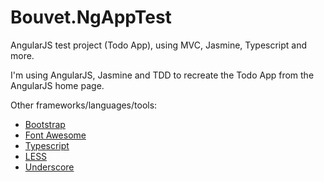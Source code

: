 Bouvet.NgAppTest
================

AngularJS test project (Todo App), using MVC, Jasmine, Typescript and more.

I'm using AngularJS, Jasmine and TDD to recreate the Todo App from the AngularJS home page.

Other frameworks/languages/tools:
  * [Bootstrap](http://getbootstrap.com/)
  * [Font Awesome](http://fontawesome.io/)
  * [Typescript](http://www.typescriptlang.org/)
  * [LESS](http://lesscss.org/)
  * [Underscore](http://underscorejs.org/)
